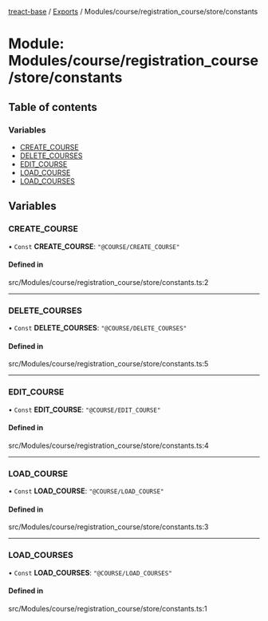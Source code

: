 [treact-base](../README.md) / [Exports](../modules.md) / Modules/course/registration\_course/store/constants

# Module: Modules/course/registration\_course/store/constants

## Table of contents

### Variables

- [CREATE\_COURSE](Modules_course_registration_course_store_constants.md#create_course)
- [DELETE\_COURSES](Modules_course_registration_course_store_constants.md#delete_courses)
- [EDIT\_COURSE](Modules_course_registration_course_store_constants.md#edit_course)
- [LOAD\_COURSE](Modules_course_registration_course_store_constants.md#load_course)
- [LOAD\_COURSES](Modules_course_registration_course_store_constants.md#load_courses)

## Variables

### CREATE\_COURSE

• `Const` **CREATE\_COURSE**: ``"@COURSE/CREATE_COURSE"``

#### Defined in

src/Modules/course/registration_course/store/constants.ts:2

___

### DELETE\_COURSES

• `Const` **DELETE\_COURSES**: ``"@COURSE/DELETE_COURSES"``

#### Defined in

src/Modules/course/registration_course/store/constants.ts:5

___

### EDIT\_COURSE

• `Const` **EDIT\_COURSE**: ``"@COURSE/EDIT_COURSE"``

#### Defined in

src/Modules/course/registration_course/store/constants.ts:4

___

### LOAD\_COURSE

• `Const` **LOAD\_COURSE**: ``"@COURSE/LOAD_COURSE"``

#### Defined in

src/Modules/course/registration_course/store/constants.ts:3

___

### LOAD\_COURSES

• `Const` **LOAD\_COURSES**: ``"@COURSE/LOAD_COURSES"``

#### Defined in

src/Modules/course/registration_course/store/constants.ts:1

